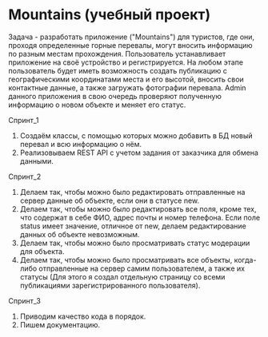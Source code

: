 # Mountains (учебный проект)                                                                                                                                                              
Задача - разработать приложение ("Mountains") для туристов, где они, проходя определенные горные перевалы, могут вносить информацию по разным местам прохождения.   Пользователь устанавливает приложение на своё устройство и регистрируется. На любом этапе пользователь будет иметь возможность создать публикацию с географическими координатами места и его высотой, вносить свои контактные данные, а также загружать фотографии перевала. Admin данного приложения в свою очередь проверяют полученную    информацию о новом объекте и меняет его статус.

Спринт_1
  1. Создаём классы, с помощью которых можно добавить в БД новый перевал и всю информацию о нём.
  2. Реализовываем REST API с учетом задания от заказчика для обмена данными.

Спринт_2
  1. Делаем так, чтобы можно было редактировать отправленные на сервер данные об объекте, если они в статусе new.
  2. Делаем так, чтобы можно было редактировать все поля, кроме тех, что содержат в себе ФИО, адрес почты и номер телефона. Если поле status имеет значение, отличное
от new, делаем редактирование данных об объекте невозможным.
  4. Делаем так, чтобы можно было просматривать статус модерации для объекта.
  5. Делаем так, чтобы можно было просматривать все объекты, когда-либо отправленные на сервер самим пользователем, а также их статусы (Для этого я создал отдельную
страницу со всеми публикациями зарегистрированного пользователя).

Спринт_3
  1. Приводим качество кода в порядок.
  2. Пишем документацию.

